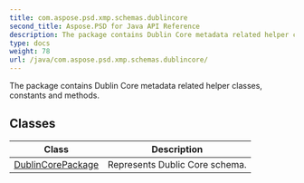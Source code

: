 ```yaml
---
title: com.aspose.psd.xmp.schemas.dublincore
second_title: Aspose.PSD for Java API Reference
description: The package contains Dublin Core metadata related helper classes constants and methods.
type: docs
weight: 78
url: /java/com.aspose.psd.xmp.schemas.dublincore/
---
```



The package contains Dublin Core metadata related helper classes, constants and methods.


## Classes

| Class | Description |
| --- | --- |
| [DublinCorePackage](../com.aspose.psd.xmp.schemas.dublincore/dublincorepackage) | Represents Dublic Core schema. |
